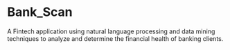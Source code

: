 # Bank_Scan
 A Fintech application using natural language processing and data mining techniques to analyze and determine the financial health of banking clients.
